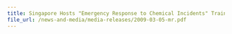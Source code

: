 ```yaml
---
title: Singapore Hosts "Emergency Response to Chemical Incidents" Training Course for Protection Against Chemical Weapons
file_url: /news-and-media/media-releases/2009-03-05-mr.pdf
---
```

